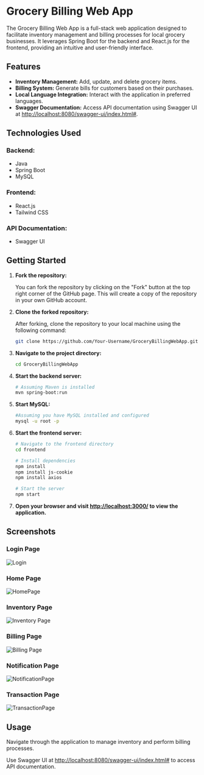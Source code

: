 # Grocery Billing Web App

The Grocery Billing Web App is a full-stack web application designed to facilitate inventory management and billing processes for local grocery businesses. It leverages Spring Boot for the backend and React.js for the frontend, providing an intuitive and user-friendly interface.

## Features

- **Inventory Management:** Add, update, and delete grocery items.
- **Billing System:** Generate bills for customers based on their purchases.
- **Local Language Integration:** Interact with the application in preferred languages.
- **Swagger Documentation:** Access API documentation using Swagger UI at [http://localhost:8080/swagger-ui/index.html#](http://localhost:8080/swagger-ui/index.html#).

## Technologies Used

### Backend:

- Java
- Spring Boot
- MySQL

### Frontend:

- React.js
- Tailwind CSS


### API Documentation:

- Swagger UI

## Getting Started

1. **Fork the repository:**

   You can fork the repository by clicking on the "Fork" button at the top right corner of the GitHub page. This will create a copy of the repository in your own GitHub account.

2. **Clone the forked repository:**

   After forking, clone the repository to your local machine using the following command:

   ```bash
   git clone https://github.com/Your-Username/GroceryBillingWebApp.git
    ```

3. **Navigate to the project directory:**

    ```bash
    cd GroceryBillingWebApp
    ```

4. **Start the backend server:**

    ```bash
    # Assuming Maven is installed
    mvn spring-boot:run
    ```

5. **Start MySQL:**

    ```bash
    #Assuming you have MySQL installed and configured
    mysql -u root -p
    ```

6. **Start the frontend server:**

    ```bash
    # Navigate to the frontend directory
    cd frontend

    # Install dependencies
    npm install
    npm install js-cookie
    npm install axios

    # Start the server
    npm start
    ```

7. **Open your browser and visit [http://localhost:3000/](http://localhost:3000/) to view the application.**

## Screenshots

### Login Page

![Login](https://github.com/RAJAY04/GroceryBillingWebApp/blob/main/Login.png?raw=true)

### Home Page

![HomePage](https://github.com/RAJAY04/GroceryBillingWebApp/blob/main/HomePage.png?raw=true)


### Inventory Page

![Inventory Page](https://github.com/RAJAY04/GroceryBillingWebApp/blob/main/Inventory.png?raw=true)

### Billing Page

![Billing Page](https://github.com/RAJAY04/GroceryBillingWebApp/blob/main/Billing.png?raw=true)

### Notification Page

![NotificationPage](https://github.com/RAJAY04/GroceryBillingWebApp/blob/main/Notification.png?raw=true)

### Transaction Page

![TransactionPage](https://github.com/RAJAY04/GroceryBillingWebApp/blob/main/Transaction.png?raw=true)

## Usage

Navigate through the application to manage inventory and perform billing processes.

Use Swagger UI at [http://localhost:8080/swagger-ui/index.html#](http://localhost:8080/swagger-ui/index.html#) to access API documentation.

